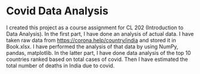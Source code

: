 # Covid Data Analysis
I created this project as a course assignment for CL 202 (Introduction to Data Analysis). In the first part, I have done an analysis of actual data. I have taken raw data from https://corona.help/country/india and stored it in Book.xlsx. I have performed the analysis of that data by using NumPy, pandas, matplotlib. In the latter part, I have done data analysis of the top 10 countries ranked based on total cases of covid. Then I have estimated the total number of deaths in India due to covid.
